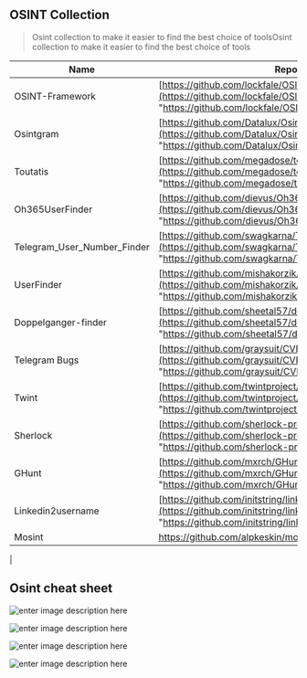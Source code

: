 ## OSINT Collection

> Osint collection to make it easier to find the best choice of toolsOsint collection to make it easier to find the best choice of tools


| Name | Repository |
|--|--|
| OSINT-Framework | [https://github.com/lockfale/OSINT-Framework](https://github.com/lockfale/OSINT-Framework "https://github.com/lockfale/OSINT-Framework") |
| Osintgram | [https://github.com/Datalux/Osintgram](https://github.com/Datalux/Osintgram "https://github.com/Datalux/Osintgram")
| Toutatis | [https://github.com/megadose/toutatis](https://github.com/megadose/toutatis "https://github.com/megadose/toutatis")
| Oh365UserFinder | [https://github.com/dievus/Oh365UserFinder](https://github.com/dievus/Oh365UserFinder "https://github.com/dievus/Oh365UserFinder")
| Telegram_User_Number_Finder | [https://github.com/swagkarna/Telegram_User_Number_Finder](https://github.com/swagkarna/Telegram_User_Number_Finder "https://github.com/swagkarna/Telegram_User_Number_Finder")
| UserFinder | [https://github.com/mishakorzik/UserFinder](https://github.com/mishakorzik/UserFinder "https://github.com/mishakorzik/UserFinder")
| Doppelganger-finder | [https://github.com/sheetal57/doppelganger-finder](https://github.com/sheetal57/doppelganger-finder "https://github.com/sheetal57/doppelganger-finder")
| Telegram Bugs | [https://github.com/graysuit/CVE-2019-15514](https://github.com/graysuit/CVE-2019-15514 "https://github.com/graysuit/CVE-2019-15514")
| Twint | [https://github.com/twintproject/twint](https://github.com/twintproject/twint "https://github.com/twintproject/twint")
| Sherlock | [https://github.com/sherlock-project/sherlock](https://github.com/sherlock-project/sherlock "https://github.com/sherlock-project/sherlock")
| GHunt | [https://github.com/mxrch/GHunt](https://github.com/mxrch/GHunt "https://github.com/mxrch/GHunt")
| Linkedin2username | [https://github.com/initstring/linkedin2username](https://github.com/initstring/linkedin2username "https://github.com/initstring/linkedin2username")
| Mosint | https://github.com/alpkeskin/mosint
|

## Osint cheat sheet

![enter image description here](https://media.discordapp.net/attachments/823570180537188405/966027937499459634/unknown.png?width=508&height=675)

![enter image description here](https://media.discordapp.net/attachments/823570180537188405/966027963592228865/unknown.png?width=503&height=675)

![enter image description here](https://media.discordapp.net/attachments/823570180537188405/966027996295209010/unknown.png?width=510&height=676)

![enter image description here](https://media.discordapp.net/attachments/823570180537188405/966028036963188826/unknown.png?width=505&height=676)
